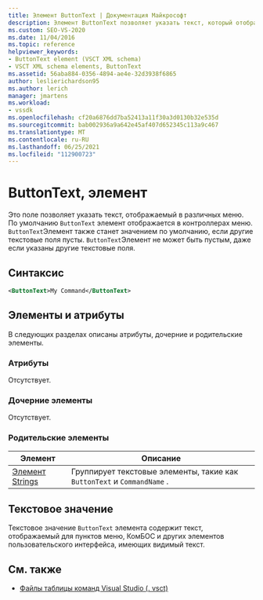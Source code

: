 ```yaml
---
title: Элемент ButtonText | Документация Майкрософт
description: Элемент ButtonText позволяет указать текст, который отображается в различных меню. Элемент ButtonText не может быть пустым, даже если указаны другие текстовые поля.
ms.custom: SEO-VS-2020
ms.date: 11/04/2016
ms.topic: reference
helpviewer_keywords:
- ButtonText element (VSCT XML schema)
- VSCT XML schema elements, ButtonText
ms.assetid: 56aba884-0356-4894-ae4e-32d3938f6865
author: leslierichardson95
ms.author: lerich
manager: jmartens
ms.workload:
- vssdk
ms.openlocfilehash: cf20a6876dd7ba52413a11f30a3d0130b32e535d
ms.sourcegitcommit: bab002936a9a642e45af407d652345c113a9c467
ms.translationtype: MT
ms.contentlocale: ru-RU
ms.lasthandoff: 06/25/2021
ms.locfileid: "112900723"
---
```

# <a name="buttontext-element"></a>ButtonText, элемент
Это поле позволяет указать текст, отображаемый в различных меню. По умолчанию `ButtonText` элемент отображается в контроллерах меню. `ButtonText`Элемент также станет значением по умолчанию, если другие текстовые поля пусты. `ButtonText`Элемент не может быть пустым, даже если указаны другие текстовые поля.

## <a name="syntax"></a>Синтаксис

```xml
<ButtonText>My Command</ButtonText>
```

## <a name="attributes-and-elements"></a>Элементы и атрибуты
 В следующих разделах описаны атрибуты, дочерние и родительские элементы.

### <a name="attributes"></a>Атрибуты
 Отсутствует.

### <a name="child-elements"></a>Дочерние элементы
 Отсутствует.

### <a name="parent-elements"></a>Родительские элементы

|Элемент|Описание|
|-------------|-----------------|
|[Элемент Strings](../extensibility/strings-element.md)|Группирует текстовые элементы, такие как `ButtonText` и `CommandName` .|

## <a name="text-value"></a>Текстовое значение
 Текстовое значение `ButtonText` элемента содержит текст, отображаемый для пунктов меню, КомБОС и других элементов пользовательского интерфейса, имеющих видимый текст.

## <a name="see-also"></a>См. также
- [Файлы таблицы команд Visual Studio (. vsct)](../extensibility/internals/visual-studio-command-table-dot-vsct-files.md)
